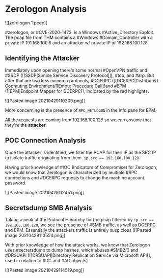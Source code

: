 # Zerologon Analysis
![[zerologon 1.pcap]]

#zerologon, or #CVE-2020-1472, is a Windows #Active_Directory Exploit. 
The pcap file from THM contains a #Windows #Domain_Controller with a private IP 191.168.100.6 and an attacker w/ private IP of 192.168.100.128.

## Identifying the Attacker

Immediately upon opening there's some normal #OpenVPN traffic and #SSDP ([[SSDP|Simple Service Discovery Protocol]]), #tcp, and #arp. But after that are two less common protocols, #DCERPC ([[DCERPC|Distributed Copmuting Environment/REmote Procedure Call]]and #EPM ([[EPM|Endpoint Mapper for DCERPC]], indicated by the red highlights.

![[Pasted image 20210429110209.png]]

More concerning is the presence of `RPC_NETLOGON` in the Info pane for EPM.

All the requests are coming from 192.168.100.128 so we can assume that they're the **attacker**. 

## POC Connection Analysis

Once the attacker is identified, we filter the PCAP for their IP as the SRC IP to isolate traffic originating from them. 
 `ip.src == 192.168.100.128`
 
Having prior knowledge of #IOC (Indicators of Compromise) for Zerologon, we would know that Zerologon is characterized by multiple #RPC connections and #DCERPC requests to change the machine account password. 

![[Pasted image 20210429112451.png]]

## Secretsdump SMB Analysis

Taking a peak at the Protocol Hierarchy for the pcap filtered by  `ip.src == 192.168.100.128`, we see the presence of #SMB traffic, as well as DCERPC and EPM. Essentially the attackers traffic is entirely suspicious
![[Pasted image 20210429113554.png]]

With prior knowledge of how the attack works, we know that Zerologon uses #secretsdump to dump hashes, which abuses #SMB2/3 and #DRSUAPI ([[DRSUAPI|Directory Replication Service via Microsoft API]], used in relation to #DC and #AD objects)

![[Pasted image 20210429114519.png]]


